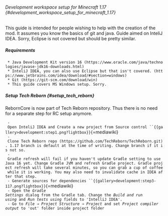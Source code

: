 ###### Development workspace setup for Minecraft 1.17 {#development_workspace_setup_for_minecraft_1.17}

This guide is intended for people wishing to help with the creation of
the mod. It assumes you know the basics of git and java. Guide aimed on
InteliJ IDEA. Sorry, Eclipse is not covered but should be pretty
similar.

##### Requirements

` * Java Development Kit version 16 (https://www.oracle.com/java/technologies/javase-jdk16-downloads.html)`\
` * InteliJ IDEA, you can also use Eclipse but that isn't covered. (https://www.jetbrains.com/idea/download/#section=windows)`\
` * Git (https://git-scm.com/download/win)`\
` * This guide covers MS Windows setup. Sorry.`

##### Setup Tech Reborn {#setup_tech_reborn}

RebornCore is now part of Tech Reborn repository. Thus there is no need
for a separate step for RC setup anymore.

` - Open InteliJ IDEA and Create a new project from Source control ``{{gallery>development:step1.png?lightbox}}`{=mediawiki}`  `\
` - Clone Tech Reborn repo (https://github.com/TechReborn/TechReborn.git). 1.17 branch is default at the time of writing. Change branch if it is not so.`\
` - Gradle refresh will fail if you haven't update Gradle setting to use Java 16 yet. Change Gradle JVM and refresh Gradle project. Gradle project refresh will take several minutes, so you can grab a cup of coffee while it is working. You may also need to invalidate cache in IDEA after that step.`\
` - Generate sources for dependencies ``{{gallery>development:step3-117.png?lightbox}}`{=mediawiki}\
` - Open the `*`Gradle Settings`*` dialog from the Gradle tab. Change the `*`Build and run using`*` and `*`Run tests using`*` fields to 'IntelliJ IDEA'.`\
` - Go to `*`File → Project Structure → Project`*` and set `*`Project compiler output`*` to 'out' folder inside project folder `
